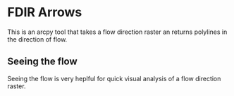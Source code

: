 # FDIR Arrows
This is an arcpy tool that takes a flow direction raster an returns polylines in the direction of flow. 
## Seeing the flow
Seeing the flow is very heplful for quick visual analysis of a flow direction raster.
